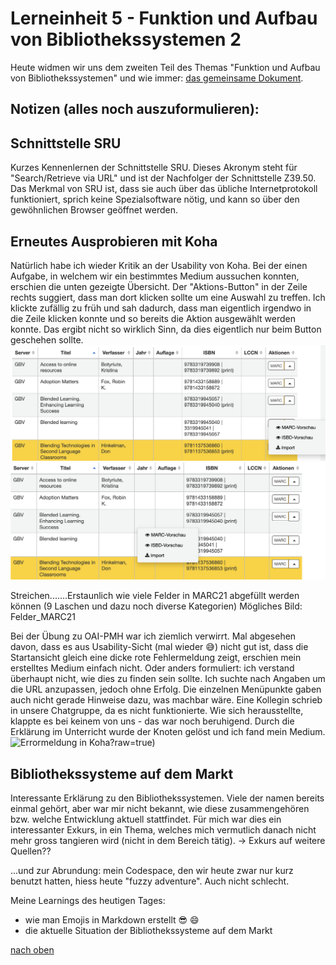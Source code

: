 # Lerneinheit 5 - Funktion und Aufbau von Bibliothekssystemen 2

Heute widmen wir uns dem zweiten Teil des Themas "Funktion und Aufbau von Bibliothekssystemen" und wie immer: [das gemeinsame Dokument](https://pad.gwdg.de/NT85lsv_QIWjmPs18rQM_g). 

## Notizen (alles noch auszuformulieren):

## Schnittstelle SRU 
Kurzes Kennenlernen der Schnittstelle SRU. Dieses Akronym steht für "Search/Retrieve via URL" und ist der Nachfolger der Schnittstelle Z39.50. Das Merkmal von SRU ist, dass sie auch über das übliche Internetprotokoll funktioniert, sprich keine Spezialsoftware nötig, und kann so über den gewöhnlichen Browser geöffnet werden.

## Erneutes Ausprobieren mit Koha

Natürlich habe ich wieder Kritik an der Usability von Koha. Bei der einen Aufgabe, in welchem wir ein bestimmtes Medium aussuchen konnten, erschien die unten gezeigte Übersicht. Der "Aktions-Button" in der Zeile rechts suggiert, dass man dort klicken sollte um eine Auswahl zu treffen. Ich klickte zufällig zu früh und sah dadurch, dass man eigentlich irgendwo in die Zeile klicken konnte und so bereits die Aktion ausgewählt werden konnte. Das ergibt nicht so wirklich Sinn, da dies eigentlich nur beim Button geschehen sollte. 
![Auswahl Aktion Nr 1](https://github.com/Sabs135/Lerntagebuch-BAIN/blob/main/img/Auswahl_Aktion_1.png?raw=true)
![Auswahl Aktion Nr 2](https://github.com/Sabs135/Lerntagebuch-BAIN/blob/main/img/Auswahl_Aktion_2.png?raw=true)

Streichen.......Erstaunlich wie viele Felder in MARC21 abgefüllt werden können (9 Laschen und dazu noch diverse Kategorien)
Mögliches Bild: Felder_MARC21

Bei der Übung zu OAI-PMH war ich ziemlich verwirrt. Mal abgesehen davon, dass es aus Usability-Sicht (mal wieder :sweat_smile:) nicht gut ist, dass die Startansicht gleich eine dicke rote Fehlermeldung zeigt, erschien mein erstelltes Medium einfach nicht. Oder anders formuliert: ich verstand überhaupt nicht, wie dies zu finden sein sollte. Ich suchte nach Angaben um die URL anzupassen, jedoch ohne Erfolg. Die einzelnen Menüpunkte gaben auch nicht gerade Hinweise dazu, was machbar wäre. Eine Kollegin schrieb in unsere Chatgruppe, da es nicht funktionierte. Wie sich herausstellte, klappte es bei keinem von uns - das war noch beruhigend. Durch die Erklärung im Unterricht wurde der Knoten gelöst und ich fand mein Medium. 
![Errormeldung in Koha]([https://github.com/Sabs135/Lerntagebuch-BAIN/blob/main/img/Errormeldung_Koha.png?raw=true)?raw=true)


## Bibliothekssysteme auf dem Markt
Interessante Erklärung zu den Bibliothekssystemen. 
Viele der namen bereits einmal gehört, aber war mir nicht bekannt, wie diese zusammengehören bzw. welche Entwicklung aktuell stattfindet. Für mich war dies ein interessanter Exkurs, in ein Thema, welches mich vermutlich danach nicht mehr gross tangieren wird (nicht in dem Bereich tätig).
-> Exkurs auf weitere Quellen??


...und zur Abrundung: mein Codespace, den wir heute zwar nur kurz benutzt hatten, hiess heute "fuzzy adventure". Auch nicht schlecht. 

Meine Learnings des heutigen Tages:
- wie man Emojis in Markdown erstellt :sunglasses: :smile:  
- die aktuelle Situation der Bibliothekssysteme auf dem Markt

[nach oben](#lerneinheit-5---funktion-und-aufbau-von-bibliothekssystemen-2)
